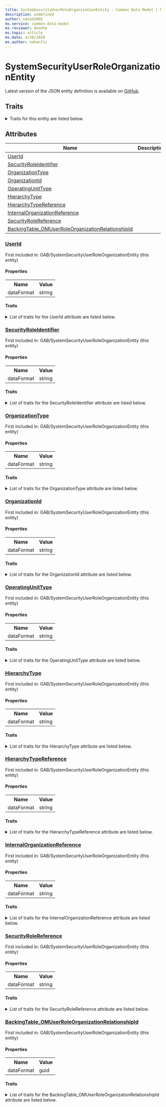 ```yaml
---
title: SystemSecurityUserRoleOrganizationEntity - Common Data Model | Microsoft Docs
description: undefined
author: nenad1002
ms.service: common-data-model
ms.reviewer: deonhe
ms.topic: article
ms.date: 4/20/2020
ms.author: nebanfic
---
```


# SystemSecurityUserRoleOrganizationEntity

  
 Latest version of the JSON entity definition is available on <a href="https://github.com/Microsoft/CDM/tree/master/schemaDocuments/core/operationsCommon/Entities/Common/GAB/SystemSecurityUserRoleOrganizationEntity.cdm.json" target="_blank">GitHub</a>.  

## Traits

<details>
<summary>Traits for this entity are listed below.  
</summary>

**is.CDM.entityVersion**  
  <table><tr><th>Parameter</th><th>Value</th><th>Data type</th><th>Explanation</th></tr><tr><td>versionNumber</td><td>"1.0.0"</td><td>string</td><td>semantic version number of the entity</td></tr></table>

**is.application.releaseVersion**  
  <table><tr><th>Parameter</th><th>Value</th><th>Data type</th><th>Explanation</th></tr><tr><td>releaseVersion</td><td>"10.0.13.0"</td><td>string</td><td>semantic version number of the application introducing this entity</td></tr></table>

</details>

## Attributes

|Name|Description|First Included in Instance|
|---|---|---|
|[UserId](#UserId)||<a href="SystemSecurityUserRoleOrganizationEntity.md" target="_blank">GAB/SystemSecurityUserRoleOrganizationEntity</a>|
|[SecurityRoleIdentifier](#SecurityRoleIdentifier)||<a href="SystemSecurityUserRoleOrganizationEntity.md" target="_blank">GAB/SystemSecurityUserRoleOrganizationEntity</a>|
|[OrganizationType](#OrganizationType)||<a href="SystemSecurityUserRoleOrganizationEntity.md" target="_blank">GAB/SystemSecurityUserRoleOrganizationEntity</a>|
|[OrganizationId](#OrganizationId)||<a href="SystemSecurityUserRoleOrganizationEntity.md" target="_blank">GAB/SystemSecurityUserRoleOrganizationEntity</a>|
|[OperatingUnitType](#OperatingUnitType)||<a href="SystemSecurityUserRoleOrganizationEntity.md" target="_blank">GAB/SystemSecurityUserRoleOrganizationEntity</a>|
|[HierarchyType](#HierarchyType)||<a href="SystemSecurityUserRoleOrganizationEntity.md" target="_blank">GAB/SystemSecurityUserRoleOrganizationEntity</a>|
|[HierarchyTypeReference](#HierarchyTypeReference)||<a href="SystemSecurityUserRoleOrganizationEntity.md" target="_blank">GAB/SystemSecurityUserRoleOrganizationEntity</a>|
|[InternalOrganizationReference](#InternalOrganizationReference)||<a href="SystemSecurityUserRoleOrganizationEntity.md" target="_blank">GAB/SystemSecurityUserRoleOrganizationEntity</a>|
|[SecurityRoleReference](#SecurityRoleReference)||<a href="SystemSecurityUserRoleOrganizationEntity.md" target="_blank">GAB/SystemSecurityUserRoleOrganizationEntity</a>|
|[BackingTable_OMUserRoleOrganizationRelationshipId](#BackingTable_OMUserRoleOrganizationRelationshipId)||<a href="SystemSecurityUserRoleOrganizationEntity.md" target="_blank">GAB/SystemSecurityUserRoleOrganizationEntity</a>|

### <a href=#UserId name="UserId">UserId</a>

First included in: GAB/SystemSecurityUserRoleOrganizationEntity (this entity)  

#### Properties

<table><tr><th>Name</th><th>Value</th></tr><tr><td>dataFormat</td><td>string</td></tr></table>

#### Traits

<details>
<summary>List of traits for the UserId attribute are listed below.</summary>

**is.dataFormat.character**  
**is.dataFormat.big**  
**is.dataFormat.array**  
**is.dataFormat.character**  
**is.dataFormat.array**  
</details>

### <a href=#SecurityRoleIdentifier name="SecurityRoleIdentifier">SecurityRoleIdentifier</a>

First included in: GAB/SystemSecurityUserRoleOrganizationEntity (this entity)  

#### Properties

<table><tr><th>Name</th><th>Value</th></tr><tr><td>dataFormat</td><td>string</td></tr></table>

#### Traits

<details>
<summary>List of traits for the SecurityRoleIdentifier attribute are listed below.</summary>

**is.dataFormat.character**  
**is.dataFormat.big**  
**is.dataFormat.array**  
**is.dataFormat.character**  
**is.dataFormat.array**  
</details>

### <a href=#OrganizationType name="OrganizationType">OrganizationType</a>

First included in: GAB/SystemSecurityUserRoleOrganizationEntity (this entity)  

#### Properties

<table><tr><th>Name</th><th>Value</th></tr><tr><td>dataFormat</td><td>string</td></tr></table>

#### Traits

<details>
<summary>List of traits for the OrganizationType attribute are listed below.</summary>

**is.dataFormat.character**  
**is.dataFormat.big**  
**is.dataFormat.array**  
**is.dataFormat.character**  
**is.dataFormat.array**  
</details>

### <a href=#OrganizationId name="OrganizationId">OrganizationId</a>

First included in: GAB/SystemSecurityUserRoleOrganizationEntity (this entity)  

#### Properties

<table><tr><th>Name</th><th>Value</th></tr><tr><td>dataFormat</td><td>string</td></tr></table>

#### Traits

<details>
<summary>List of traits for the OrganizationId attribute are listed below.</summary>

**is.dataFormat.character**  
**is.dataFormat.big**  
**is.dataFormat.array**  
**is.dataFormat.character**  
**is.dataFormat.array**  
</details>

### <a href=#OperatingUnitType name="OperatingUnitType">OperatingUnitType</a>

First included in: GAB/SystemSecurityUserRoleOrganizationEntity (this entity)  

#### Properties

<table><tr><th>Name</th><th>Value</th></tr><tr><td>dataFormat</td><td>string</td></tr></table>

#### Traits

<details>
<summary>List of traits for the OperatingUnitType attribute are listed below.</summary>

**is.dataFormat.character**  
**is.dataFormat.big**  
**is.dataFormat.array**  
**is.dataFormat.character**  
**is.dataFormat.array**  
</details>

### <a href=#HierarchyType name="HierarchyType">HierarchyType</a>

First included in: GAB/SystemSecurityUserRoleOrganizationEntity (this entity)  

#### Properties

<table><tr><th>Name</th><th>Value</th></tr><tr><td>dataFormat</td><td>string</td></tr></table>

#### Traits

<details>
<summary>List of traits for the HierarchyType attribute are listed below.</summary>

**is.dataFormat.character**  
**is.dataFormat.big**  
**is.dataFormat.array**  
**is.dataFormat.character**  
**is.dataFormat.array**  
</details>

### <a href=#HierarchyTypeReference name="HierarchyTypeReference">HierarchyTypeReference</a>

First included in: GAB/SystemSecurityUserRoleOrganizationEntity (this entity)  

#### Properties

<table><tr><th>Name</th><th>Value</th></tr><tr><td>dataFormat</td><td>string</td></tr></table>

#### Traits

<details>
<summary>List of traits for the HierarchyTypeReference attribute are listed below.</summary>

**is.dataFormat.character**  
**is.dataFormat.big**  
**is.dataFormat.array**  
**is.dataFormat.character**  
**is.dataFormat.array**  
</details>

### <a href=#InternalOrganizationReference name="InternalOrganizationReference">InternalOrganizationReference</a>

First included in: GAB/SystemSecurityUserRoleOrganizationEntity (this entity)  

#### Properties

<table><tr><th>Name</th><th>Value</th></tr><tr><td>dataFormat</td><td>string</td></tr></table>

#### Traits

<details>
<summary>List of traits for the InternalOrganizationReference attribute are listed below.</summary>

**is.dataFormat.character**  
**is.dataFormat.big**  
**is.dataFormat.array**  
**is.dataFormat.character**  
**is.dataFormat.array**  
</details>

### <a href=#SecurityRoleReference name="SecurityRoleReference">SecurityRoleReference</a>

First included in: GAB/SystemSecurityUserRoleOrganizationEntity (this entity)  

#### Properties

<table><tr><th>Name</th><th>Value</th></tr><tr><td>dataFormat</td><td>string</td></tr></table>

#### Traits

<details>
<summary>List of traits for the SecurityRoleReference attribute are listed below.</summary>

**is.dataFormat.character**  
**is.dataFormat.big**  
**is.dataFormat.array**  
**is.dataFormat.character**  
**is.dataFormat.array**  
</details>

### <a href=#BackingTable_OMUserRoleOrganizationRelationshipId name="BackingTable_OMUserRoleOrganizationRelationshipId">BackingTable_OMUserRoleOrganizationRelationshipId</a>

First included in: GAB/SystemSecurityUserRoleOrganizationEntity (this entity)  

#### Properties

<table><tr><th>Name</th><th>Value</th></tr><tr><td>dataFormat</td><td>guid</td></tr></table>

#### Traits

<details>
<summary>List of traits for the BackingTable_OMUserRoleOrganizationRelationshipId attribute are listed below.</summary>

**is.dataFormat.character**  
**is.dataFormat.big**  
**is.dataFormat.array**  
**is.dataFormat.guid**  
**means.identity.entityId**  
**is.linkedEntity.identifier**  
Marks the attribute(s) that hold foreign key references to a linked (used as an attribute) entity. This attribute is added to the resolved entity to enumerate the referenced entities.  <table><tr><th>Parameter</th><th>Value</th><th>Data type</th><th>Explanation</th></tr><tr><td>entityReferences</td><td><table><tr><th>entityReference</th><th>attributeReference</th></tr><tr><td><a href="../../../Tables/Common/GAB/Main/OMUserRoleOrganization.md" target="_blank">/core/operationsCommon/Tables/Common/GAB/Main/OMUserRoleOrganization.cdm.json/OMUserRoleOrganization</a></td><td><a href="../../../Tables/Common/GAB/Main/OMUserRoleOrganization.md#RecId" target="_blank">RecId</a></td></tr></table></td><td>entity</td><td>a reference to the constant entity holding the list of entity references</td></tr></table>

**is.dataFormat.guid**  
**is.dataFormat.character**  
**is.dataFormat.array**  
</details>
